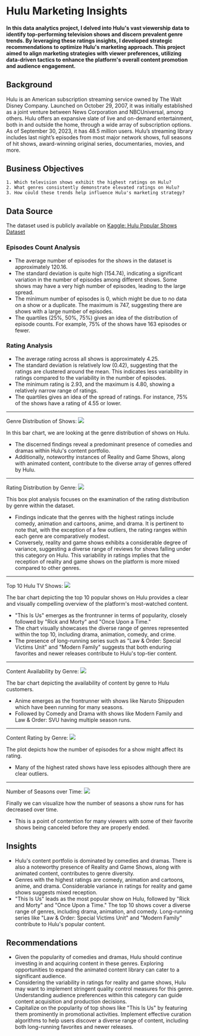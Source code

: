 # Hulu Marketing Insights
#### In this data analytics project, I delved into Hulu's vast viewership data to identify top-performing television shows and discern prevalent genre trends. By leveraging these ratings insights, I developed strategic recommendations to optimize Hulu's marketing approach. This project aimed to align marketing strategies with viewer preferences, utilizing data-driven tactics to enhance the platform's overall content promotion and audience engagement. 


## Background

Hulu is an American subscription streaming service owned by The Walt Disney Company. Launched on October 29, 2007, it was initially established as a joint venture between News Corporation and NBCUniversal, among others. Hulu offers an expansive slate of live and on-demand entertainment, both in and outside the home, through a wide array of subscription options. As of September 30, 2023, it has 48.5 million users. Hulu’s streaming library includes last night’s episodes from most major network shows, full seasons of hit shows, award-winning original series, documentaries, movies, and more.


## Business Objectives

    1. Which television shows exhibit the highest ratings on Hulu?
    2. What genres consistently demonstrate elevated ratings on Hulu?
    3. How could these trends help influence Hulu's marketing strategy?


## Data Source

The dataset used is publicly available on [Kaggle: Hulu Popular Shows Dataset](https://www.kaggle.com/datasets/thedevastator/hulu-popular-shows-dataset)



### Episodes Count Analysis

* The average number of episodes for the shows in the dataset is approximately 120.16.
* The standard deviation is quite high (154.74), indicating a significant variation in the number of episodes among different shows. Some shows may have a very high number of episodes, leading to the large spread.
* The minimum number of episodes is 0, which might be due to no data on a show or a duplicate. The maximum is 747, suggesting there are shows with a large number of episodes.
* The quartiles (25%, 50%, 75%) gives an idea of the distribution of episode counts. For example, 75% of the shows have 163 episodes or fewer.

### Rating Analysis

* The average rating across all shows is approximately 4.25.
* The standard deviation is relatively low (0.42), suggesting that the ratings are clustered around the mean. This indicates less variability in ratings compared to the variability in the number of episodes.
* The minimum rating is 2.93, and the maximum is 4.80, showing a relatively narrow range of ratings.
* The quartiles gives an idea of the spread of ratings. For instance, 75% of the shows have a rating of 4.55 or lower.

***
Genre Distribution of Shows:
![](./images/genre-dist.png)

In this bar chart, we are looking at the genre distribution of shows on Hulu.

* The discerned findings reveal a predominant presence of comedies and dramas within Hulu's content portfolio.
* Additionally, noteworthy instances of Reality and Game Shows, along with animated content, contribute to the diverse array of genres offered by Hulu.


***
Rating Distribution by Genre:
![](./images/rating-dist-genre.png)

This box plot analysis focuses on the examination of the rating distribution by genre within the dataset.

* Findings indicate that the genres with the highest ratings include comedy, animation and cartoons, anime, and drama. It is pertinent to note that, with the exception of a few outliers, the rating ranges within each genre are comparatively modest.
* Conversely, reality and game shows exhibits a considerable degree of variance, suggesting a diverse range of reviews for shows falling under this category on Hulu. This variability in ratings implies that the reception of reality and game shows on the platform is more mixed compared to other genres.


***
Top 10 Hulu TV Shows:
![](./images/top10.png)

The bar chart depicting the top 10 popular shows on Hulu provides a clear and visually compelling overview of the platform's most-watched content.

* "This Is Us" emerges as the frontrunner in terms of popularity, closely followed by "Rick and Morty" and "Once Upon a Time."
* The chart visually showcases the diverse range of genres represented within the top 10, including drama, animation, comedy, and crime.
* The presence of long-running series such as "Law & Order: Special Victims Unit" and "Modern Family" suggests that both enduring favorites and newer releases contribute to Hulu's top-tier content.

***
Content Availability by Genre:
![](./images/episodes-genre.png)

The bar chart depicting the availability of content by genre to Hulu customers.

* Anime emerges as the frontrunner with shows like Naruto Shippuden which have been running for many seasons. 
* Followed by Comedy and Drama with shows like Modern Family and Law & Order: SVU having multiple season runs.

***
Content Rating by Genre:
![](./images/episodes-rating.png)

The plot depicts how the number of episodes for a show might affect its rating.

* Many of the highest rated shows have less episodes although there are clear outliers.

***
Number of Seasons over Time:
![](./images/seasons-time.png)

Finally we can visualize how the number of seasons a show runs for has decreased over time. 
* This is a point of contention for many viewers with some of their favorite shows being canceled before they are properly ended.



## Insights

* Hulu's content portfolio is dominated by comedies and dramas. There is also a noteworthy presence of Reality and Game Shows, along with animated content, contributes to genre diversity.
* Genres with the highest ratings are comedy, animation and cartoons, anime, and drama. Considerable variance in ratings for reality and game shows suggests mixed reception.
* "This Is Us" leads as the most popular show on Hulu, followed by "Rick and Morty" and "Once Upon a Time." The top 10 shows cover a diverse range of genres, including drama, animation, and comedy. Long-running series like "Law & Order: Special Victims Unit" and "Modern Family" contribute to Hulu's popular content.

## Recommendations

* Given the popularity of comedies and dramas, Hulu should continue investing in and acquiring content in these genres. Exploring opportunities to expand the animated content library can cater to a significant audience.
* Considering the variability in ratings for reality and game shows, Hulu may want to implement stringent quality control measures for this genre. Understanding audience preferences within this category can guide content acquisition and production decisions.
* Capitalize on the popularity of top shows like "This Is Us" by featuring them prominently in promotional activities. Implement effective curation algorithms to help users discover a diverse range of content, including both long-running favorites and newer releases.



